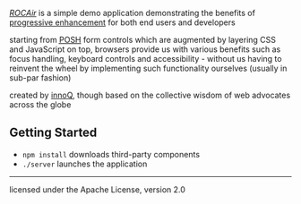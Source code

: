 *[ROCAir](http://rocair.herokuapp.com)* is a simple demo application
demonstrating the benefits of
[progressive enhancement](https://www.gov.uk/service-manual/making-software/progressive-enhancement)
for both end users and developers

starting from
<a href="http://microformats.org/wiki/posh"><abbr title="Plain Old Semantic HTML">POSH</abbr></a>
form controls which are augmented by layering CSS and JavaScript on top,
browsers provide us with various benefits such as focus handling, keyboard
controls and accessibility - without us having to reinvent the wheel by
implementing such functionality ourselves (usually in sub-par fashion)

created by [innoQ](https://www.innoq.com), though based on the collective
wisdom of web advocates across the globe


Getting Started
---------------

* `npm install` downloads third-party components
* `./server` launches the application


----

licensed under the Apache License, version 2.0
